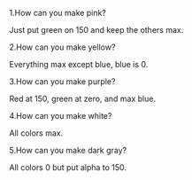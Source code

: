 1.How can you make pink?  

Just put green on 150 and keep the others max. 

2.How can you make yellow?

Everything max except blue, blue is 0. 

3.How can you make purple?

Red at 150, green at zero, and max blue.

4.How can you make white? 

All colors max.

5.How can you make dark gray?

All colors 0 but put alpha to 150.